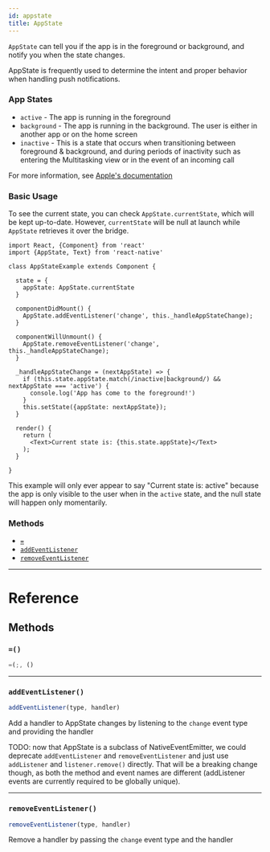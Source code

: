 ```yaml
---
id: appstate
title: AppState
---
```


`AppState` can tell you if the app is in the foreground or background,
and notify you when the state changes.

AppState is frequently used to determine the intent and proper behavior when
handling push notifications.

### App States

 - `active` - The app is running in the foreground
 - `background` - The app is running in the background. The user is either
    in another app or on the home screen
 - `inactive` - This is a state that occurs when transitioning between
    foreground & background, and during periods of inactivity such as
    entering the Multitasking view or in the event of an incoming call

For more information, see
[Apple's documentation](https://developer.apple.com/library/ios/documentation/iPhone/Conceptual/iPhoneOSProgrammingGuide/TheAppLifeCycle/TheAppLifeCycle.html)

### Basic Usage

To see the current state, you can check `AppState.currentState`, which
will be kept up-to-date. However, `currentState` will be null at launch
while `AppState` retrieves it over the bridge.

```
import React, {Component} from 'react'
import {AppState, Text} from 'react-native'

class AppStateExample extends Component {

  state = {
    appState: AppState.currentState
  }

  componentDidMount() {
    AppState.addEventListener('change', this._handleAppStateChange);
  }

  componentWillUnmount() {
    AppState.removeEventListener('change', this._handleAppStateChange);
  }

  _handleAppStateChange = (nextAppState) => {
    if (this.state.appState.match(/inactive|background/) && nextAppState === 'active') {
      console.log('App has come to the foreground!')
    }
    this.setState({appState: nextAppState});
  }

  render() {
    return (
      <Text>Current state is: {this.state.appState}</Text>
    );
  }

}
```

This example will only ever appear to say "Current state is: active" because
the app is only visible to the user when in the `active` state, and the null
state will happen only momentarily.


### Methods

- [`=`](appstate.md#)
- [`addEventListener`](appstate.md#addeventlistener)
- [`removeEventListener`](appstate.md#removeeventlistener)




---

# Reference

## Methods

### `=()`

```javascript
=(;, ()
```



---

### `addEventListener()`

```javascript
addEventListener(type, handler)
```


Add a handler to AppState changes by listening to the `change` event type
and providing the handler

TODO: now that AppState is a subclass of NativeEventEmitter, we could deprecate
`addEventListener` and `removeEventListener` and just use `addListener` and
`listener.remove()` directly. That will be a breaking change though, as both
the method and event names are different (addListener events are currently
required to be globally unique).




---

### `removeEventListener()`

```javascript
removeEventListener(type, handler)
```


Remove a handler by passing the `change` event type and the handler




